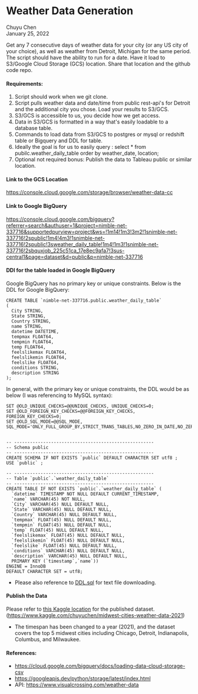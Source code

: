 # Weather Data Generation


Chuyu Chen  
January 25, 2022  

Get any 7 consecutive days of weather data for your city (or any US city of your choice), as well as weather from Detroit, Michigan for the same period. The script should have the ability to run for a date. Have it load to S3/Google Cloud Storage (GCS) location. Share that location and the github code repo.

#### Requirements:

1. Script should work when we git clone.
2. Script pulls weather data and date/time from public rest-api's for Detroit and the
additional city you chose. Load your results to S3/GCS.
3. S3/GCS is accessible to us, you decide how we get access.
4. Data in S3/GCS is formatted in a way that's easily loadable to a database table.
5. Commands to load data from S3/GCS to postgres or mysql or redshift table or Bigquery
and DDL for table.
6. Ideally the goal is for us to easily query :
select * from pubilc.weather_daily_table order by weather_date, location;
7. Optional not required bonus: Publish the data to Tableau public or similar location.


#### Link to the GCS Location
https://console.cloud.google.com/storage/browser/weather-data-cc

#### Link to Google BigQuery
https://console.cloud.google.com/bigquery?referrer=search&authuser=1&project=nimble-net-337716&supportedpurview=project&ws=!1m14!1m3!3m2!1snimble-net-337716!2spublic!1m4!4m3!1snimble-net-337716!2spublic!3sweather_daily_table!1m4!1m3!1snimble-net-337716!2sbquxjob_225c51ca_17e8ec9afa7!3sus-central1&page=dataset&d=public&p=nimble-net-337716

#### DDl for the table loaded in Google BigQuery

Google BigQuery has no primary key or unique constraints. Below is the DDL for Google BigQuery:
```
CREATE TABLE `nimble-net-337716.public.weather_daily_table`
(
  City STRING,
  State STRING,
  Country STRING,
  name STRING,
  datetime DATETIME,
  tempmax FLOAT64,
  tempmin FLOAT64,
  temp FLOAT64,
  feelslikemax FLOAT64,
  feelslikemin FLOAT64,
  feelslike FLOAT64,
  conditions STRING,
  description STRING
);
```

In general, with the primary key or unique constraints, the DDL would be as below (I was referencing to MySQL syntax):

```
SET @OLD_UNIQUE_CHECKS=@@UNIQUE_CHECKS, UNIQUE_CHECKS=0;
SET @OLD_FOREIGN_KEY_CHECKS=@@FOREIGN_KEY_CHECKS, FOREIGN_KEY_CHECKS=0;
SET @OLD_SQL_MODE=@@SQL_MODE, SQL_MODE='ONLY_FULL_GROUP_BY,STRICT_TRANS_TABLES,NO_ZERO_IN_DATE,NO_ZERO_DATE,ERROR_FOR_DIVISION_BY_ZERO,NO_ENGINE_SUBSTITUTION';


-- -----------------------------------------------------
-- Schema public
-- -----------------------------------------------------
CREATE SCHEMA IF NOT EXISTS `public` DEFAULT CHARACTER SET utf8 ;
USE `public` ;

-- -----------------------------------------------------
-- Table `public`.`weather_daily_table`
-- -----------------------------------------------------
CREATE TABLE IF NOT EXISTS `public`.`weather_daily_table` (
  `datetime` TIMESTAMP NOT NULL DEFAULT CURRENT_TIMESTAMP,
  `name` VARCHAR(45) NOT NULL,
  `City` VARCHAR(45) NULL DEFAULT NULL,
  `State` VARCHAR(45) NULL DEFAULT NULL,
  `Country` VARCHAR(45) NULL DEFAULT NULL,
  `tempmax` FLOAT(45) NULL DEFAULT NULL,
  `tempmin` FLOAT(45) NULL DEFAULT NULL,
  `temp` FLOAT(45) NULL DEFAULT NULL,
  `feelslikemax` FLOAT(45) NULL DEFAULT NULL,
  `feelslikemin` FLOAT(45) NULL DEFAULT NULL,
  `feelslike` FLOAT(45) NULL DEFAULT NULL,
  `conditions` VARCHAR(45) NULL DEFAULT NULL,
  `description` VARCHAR(45) NULL DEFAULT NULL,
  PRIMARY KEY (`timestamp`,`name`))
ENGINE = InnoDB
DEFAULT CHARACTER SET = utf8;
```
* Please also reference to [DDL.sql](https://github.com/chuyu-c/weather-data-generation/blob/main/DDL.sql) for text file downloading.

#### Publish the Data

Please refer to [this Kaggle location](https://www.kaggle.com/chuyuchen/midwest-cities-weather-data-2021) for the published dataset.  
(https://www.kaggle.com/chuyuchen/midwest-cities-weather-data-2021)


* The timespan has been changed to a year (2021), and the dataset covers the top 5 midwest cities including Chicago, Detroit, Indianapolis, Columbus, and Milwaukee.


#### References:

* https://cloud.google.com/bigquery/docs/loading-data-cloud-storage-csv
* https://googleapis.dev/python/storage/latest/index.html
* API: https://www.visualcrossing.com/weather-data
